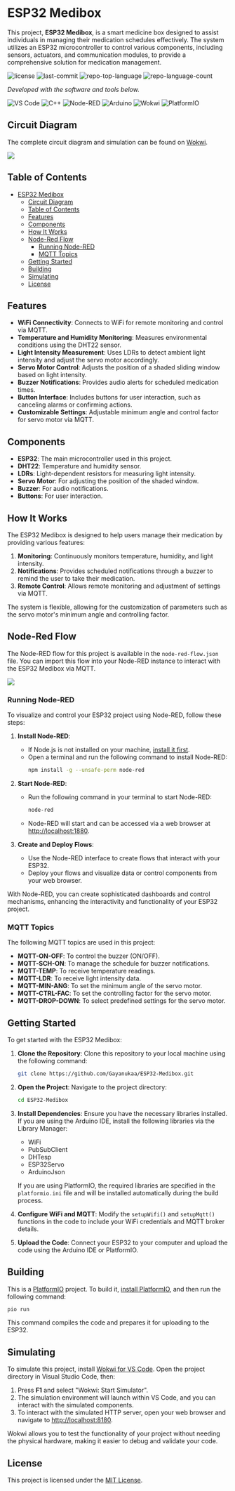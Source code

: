 # ESP32 Medibox

This project, **ESP32 Medibox**, is a smart medicine box designed to assist individuals in managing their medication schedules effectively. The system utilizes an ESP32 microcontroller to control various components, including sensors, actuators, and communication modules, to provide a comprehensive solution for medication management.

<p>
 <img src="https://img.shields.io/github/license/Gayanukaa/ESP32-Medibox?style=flat&color=0080ff" alt="license">
 <img src="https://img.shields.io/github/last-commit/Gayanukaa/ESP32-Medibox?style=flat&logo=git&logoColor=white&color=0080ff" alt="last-commit">
 <img src="https://img.shields.io/github/languages/top/Gayanukaa/ESP32-Medibox?style=flat&color=0080ff" alt="repo-top-language">
 <img src="https://img.shields.io/github/languages/count/Gayanukaa/ESP32-Medibox?style=flat&color=0080ff" alt="repo-language-count">
</p>
<p>
  <em>Developed with the software and tools below.</em>
</p>
<p>
 <img src="https://img.shields.io/badge/VS_Code-007ACC.svg?style=flat&logo=visual-studio-code&logoColor=white" alt="VS Code">
 <img src="https://img.shields.io/badge/C++-00599C.svg?style=flat&logo=c%2B%2B&logoColor=white" alt="C++">
 <img src="https://img.shields.io/badge/Node_Red-8F0000.svg?style=flat&logo=node-red&logoColor=white" alt="Node-RED">
 <img src="https://img.shields.io/badge/Arduino-00979D.svg?style=flat&logo=arduino&logoColor=white" alt="Arduino">
 <img src="https://img.shields.io/badge/Wokwi-18A497.svg?style=flat&logo=google&logoColor=white" alt="Wokwi">
 <img src="https://img.shields.io/badge/PlatformIO-FF7F32.svg?style=flat&logo=platformio&logoColor=white" alt="PlatformIO">
</p>


## Circuit Diagram

The complete circuit diagram and simulation can be found on [Wokwi](https://wokwi.com/projects/397603939222652929).

<img src = "images/project image.png"></img>

## Table of Contents

- [ESP32 Medibox](#esp32-medibox)
  - [Circuit Diagram](#circuit-diagram)
  - [Table of Contents](#table-of-contents)
  - [Features](#features)
  - [Components](#components)
  - [How It Works](#how-it-works)
  - [Node-Red Flow](#node-red-flow)
    - [Running Node-RED](#running-node-red)
    - [MQTT Topics](#mqtt-topics)
  - [Getting Started](#getting-started)
  - [Building](#building)
  - [Simulating](#simulating)
  - [License](#license)

## Features

- **WiFi Connectivity**: Connects to WiFi for remote monitoring and control via MQTT.
- **Temperature and Humidity Monitoring**: Measures environmental conditions using the DHT22 sensor.
- **Light Intensity Measurement**: Uses LDRs to detect ambient light intensity and adjust the servo motor accordingly.
- **Servo Motor Control**: Adjusts the position of a shaded sliding window based on light intensity.
- **Buzzer Notifications**: Provides audio alerts for scheduled medication times.
- **Button Interface**: Includes buttons for user interaction, such as canceling alarms or confirming actions.
- **Customizable Settings**: Adjustable minimum angle and control factor for servo motor via MQTT.

## Components

- **ESP32**: The main microcontroller used in this project.
- **DHT22**: Temperature and humidity sensor.
- **LDRs**: Light-dependent resistors for measuring light intensity.
- **Servo Motor**: For adjusting the position of the shaded window.
- **Buzzer**: For audio notifications.
- **Buttons**: For user interaction.

## How It Works

The ESP32 Medibox is designed to help users manage their medication by providing various features:

1. **Monitoring**: Continuously monitors temperature, humidity, and light intensity.
2. **Notifications**: Provides scheduled notifications through a buzzer to remind the user to take their medication.
3. **Remote Control**: Allows remote monitoring and adjustment of settings via MQTT.

The system is flexible, allowing for the customization of parameters such as the servo motor's minimum angle and controlling factor.

## Node-Red Flow

The Node-RED flow for this project is available in the `node-red-flow.json` file. You can import this flow into your Node-RED instance to interact with the ESP32 Medibox via MQTT.

<img src = "images/node-red flow.png"></img>

### Running Node-RED

To visualize and control your ESP32 project using Node-RED, follow these steps:

1. **Install Node-RED**: 
   - If Node.js is not installed on your machine, [install it first](https://nodejs.org/).
   - Open a terminal and run the following command to install Node-RED:
     ```bash
     npm install -g --unsafe-perm node-red
     ```

2. **Start Node-RED**: 
   - Run the following command in your terminal to start Node-RED:
     ```bash
     node-red
     ```
   - Node-RED will start and can be accessed via a web browser at [http://localhost:1880](http://localhost:1880).

3. **Create and Deploy Flows**:
   - Use the Node-RED interface to create flows that interact with your ESP32.
   - Deploy your flows and visualize data or control components from your web browser.

With Node-RED, you can create sophisticated dashboards and control mechanisms, enhancing the interactivity and functionality of your ESP32 project.

### MQTT Topics

The following MQTT topics are used in this project:

- **MQTT-ON-OFF**: To control the buzzer (ON/OFF).
- **MQTT-SCH-ON**: To manage the schedule for buzzer notifications.
- **MQTT-TEMP**: To receive temperature readings.
- **MQTT-LDR**: To receive light intensity data.
- **MQTT-MIN-ANG**: To set the minimum angle of the servo motor.
- **MQTT-CTRL-FAC**: To set the controlling factor for the servo motor.
- **MQTT-DROP-DOWN**: To select predefined settings for the servo motor.

## Getting Started

To get started with the ESP32 Medibox:

1. **Clone the Repository**: Clone this repository to your local machine using the following command:
   ```bash
   git clone https://github.com/Gayanukaa/ESP32-Medibox.git
   ```
2. **Open the Project**: Navigate to the project directory:
   ```bash
   cd ESP32-Medibox
   ```
3. **Install Dependencies**: Ensure you have the necessary libraries installed. If you are using the Arduino IDE, install the following libraries via the Library Manager:
   - WiFi
   - PubSubClient
   - DHTesp
   - ESP32Servo
   - ArduinoJson

   If you are using PlatformIO, the required libraries are specified in the `platformio.ini` file and will be installed automatically during the build process.

4. **Configure WiFi and MQTT**: Modify the `setupWifi()` and `setupMqtt()` functions in the code to include your WiFi credentials and MQTT broker details.

5. **Upload the Code**: Connect your ESP32 to your computer and upload the code using the Arduino IDE or PlatformIO.

## Building

This is a [PlatformIO](https://platformio.org) project. To build it, [install PlatformIO](https://docs.platformio.org/en/latest/core/installation/index.html), and then run the following command:

```bash
pio run
```

This command compiles the code and prepares it for uploading to the ESP32.

## Simulating

To simulate this project, install [Wokwi for VS Code](https://marketplace.visualstudio.com/items?itemName=wokwi.wokwi-vscode). Open the project directory in Visual Studio Code, then:

1. Press **F1** and select "Wokwi: Start Simulator".
2. The simulation environment will launch within VS Code, and you can interact with the simulated components.
3. To interact with the simulated HTTP server, open your web browser and navigate to [http://localhost:8180](http://localhost:8180).

Wokwi allows you to test the functionality of your project without needing the physical hardware, making it easier to debug and validate your code.

## License

This project is licensed under the [MIT License](https://choosealicense.com/licenses/mit/).
